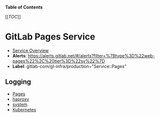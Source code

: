 <!-- MARKER: do not edit this section directly. Edit services/service-catalog.yml then run scripts/generate-docs -->

**Table of Contents**

[[_TOC_]]

# GitLab Pages Service

* [Service Overview](https://dashboards.gitlab.net/d/web-pages-main/web-pages-overview)
* **Alerts**: <https://alerts.gitlab.net/#/alerts?filter=%7Btype%3D%22web-pages%22%2C%20tier%3D%22sv%22%7D>
* **Label**: gitlab-com/gl-infra/production~"Service::Pages"

## Logging

* [Pages](https://log.gprd.gitlab.net/goto/00a732029c1448a741c8730c04038fd9)
* [haproxy](https://console.cloud.google.com/logs/viewer?project=gitlab-production&interval=PT1H&resource=gce_instance&customFacets=labels.%22compute.googleapis.com%2Fresource_name%22&advancedFilter=labels.tag%3D%22haproxy%22%0Alabels.%22compute.googleapis.com%2Fresource_name%22%3A%22fe-pages-%22)
* [system](https://log.gprd.gitlab.net/goto/3384c89c5a828db866d2fa8ec86cd97f)
* [Kubernetes](https://log.gprd.gitlab.net/goto/f12db328608ead73063861ce1a53822b)

<!-- END_MARKER -->

<!-- ## Summary -->

<!-- ## Architecture -->

<!-- ## Performance -->

<!-- ## Scalability -->

<!-- ## Availability -->

<!-- ## Durability -->

<!-- ## Security/Compliance -->

<!-- ## Monitoring/Alerting -->

<!-- ## Links to further Documentation -->
